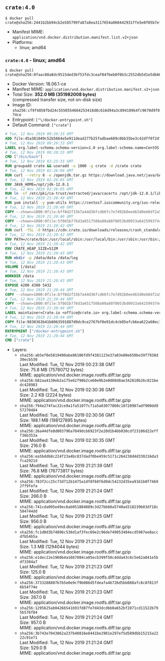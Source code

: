 ## `crate:4.0`

```console
$ docker pull crate@sha256:2441b2bb94cb2e585799fa87a8ea3117654a068442931ffe5e0f05b7ef6d33e5
```

-	Manifest MIME: `application/vnd.docker.distribution.manifest.list.v2+json`
-	Platforms:
	-	linux; amd64

### `crate:4.0` - linux; amd64

```console
$ docker pull crate@sha256:0faac88a8dc9515ded3bf53fdc3ceaf047beb0f0b3c2552db5d1e5db66bd436b
```

-	Docker Version: 18.06.1-ce
-	Manifest MIME: `application/vnd.docker.distribution.manifest.v2+json`
-	Total Size: **352.0 MB (351982008 bytes)**  
	(compressed transfer size, not on-disk size)
-	Image ID: `sha256:cf9f4858fbd24c5550554664253418d8c616d94a3c894109b4fc9670d9f074ce`
-	Entrypoint: `["\/docker-entrypoint.sh"]`
-	Default Command: `["crate"]`

```dockerfile
# Tue, 12 Nov 2019 00:20:33 GMT
ADD file:45a381049c52b5664e5e911dead277b25fadbae689c0bb35be3c42dff0f2dffe in / 
# Tue, 12 Nov 2019 00:20:33 GMT
LABEL org.label-schema.schema-version=1.0 org.label-schema.name=CentOS Base Image org.label-schema.vendor=CentOS org.label-schema.license=GPLv2 org.label-schema.build-date=20191001
# Tue, 12 Nov 2019 00:20:33 GMT
CMD ["/bin/bash"]
# Tue, 12 Nov 2019 02:25:33 GMT
RUN groupadd crate && useradd -u 1000 -g crate -d /crate crate
# Tue, 12 Nov 2019 02:26:04 GMT
RUN curl --retry 8 -o /openjdk.tar.gz https://download.java.net/java/GA/jdk12.0.1/69cfe15208a647278a19ef0990eea691/12/GPL/openjdk-12.0.1_linux-x64_bin.tar.gz     && echo "151eb4ec00f82e5e951126f572dc9116104c884d97f91be14ec11e85fc2dd626 */openjdk.tar.gz" | sha256sum -c -     && tar -C /opt -zxf /openjdk.tar.gz     && rm /openjdk.tar.gz
# Tue, 12 Nov 2019 02:26:05 GMT
ENV JAVA_HOME=/opt/jdk-12.0.1
# Tue, 12 Nov 2019 02:26:05 GMT
RUN ln -sf /etc/pki/ca-trust/extracted/java/cacerts /opt/jdk-12.0.1/lib/security/cacerts
# Tue, 12 Nov 2019 21:20:40 GMT
RUN yum install -y yum-utils https://centos7.iuscommunity.org/ius-release.rpm     && yum makecache     && yum install -y python36u openssl     && yum clean all     && rm -rf /var/cache/yum     && curl -fSL -O https://cdn.crate.io/downloads/releases/crate-4.0.8.tar.gz     && curl -fSL -O https://cdn.crate.io/downloads/releases/crate-4.0.8.tar.gz.asc     && export GNUPGHOME="$(mktemp -d)"     && gpg --keyserver hkp://keyserver.ubuntu.com:80 --recv-keys 90C23FC6585BC0717F8FBFC37FAAE51A06F6EAEB     && gpg --batch --verify crate-4.0.8.tar.gz.asc crate-4.0.8.tar.gz     && rm -rf "$GNUPGHOME" crate-4.0.8.tar.gz.asc     && tar -xf crate-4.0.8.tar.gz -C /crate --strip-components=1     && rm crate-4.0.8.tar.gz     && ln -sf /usr/bin/python3.6 /usr/bin/python3     && ln -sf /usr/bin/python3.6 /usr/bin/python
# Tue, 12 Nov 2019 21:20:40 GMT
COPY --chown=1000:0file:bff8d2f33b7a44d36fcd66fc7e7d92b0ee463d0eb0df2a56e42511d4f1b3e9b2 in /crate/config/crate.yml 
# Tue, 12 Nov 2019 21:20:40 GMT
COPY --chown=1000:0file:5f0d1b776d3a6517508a00a88f8053bd0933a642599374c9dff00dc3b632fd09 in /crate/config/log4j2.properties 
# Tue, 12 Nov 2019 21:20:42 GMT
RUN curl -fSL -O https://cdn.crate.io/downloads/releases/crash_standalone_0.24.2     && curl -fSL -O https://cdn.crate.io/downloads/releases/crash_standalone_0.24.2.asc     && export GNUPGHOME="$(mktemp -d)"     && gpg --keyserver hkp://keyserver.ubuntu.com:80 --recv-keys 90C23FC6585BC0717F8FBFC37FAAE51A06F6EAEB     && gpg --batch --verify crash_standalone_0.24.2.asc crash_standalone_0.24.2     && rm -rf "$GNUPGHOME" crash_standalone_0.24.2.asc     && mv crash_standalone_0.24.2 /usr/local/bin/crash     && chmod +x /usr/local/bin/crash
# Tue, 12 Nov 2019 21:20:42 GMT
ENV PATH=/crate/bin:/usr/local/sbin:/usr/local/bin:/usr/sbin:/usr/bin:/sbin:/bin
# Tue, 12 Nov 2019 21:20:42 GMT
ENV CRATE_HEAP_SIZE=512M
# Tue, 12 Nov 2019 21:20:43 GMT
RUN mkdir -p /data/data /data/log
# Tue, 12 Nov 2019 21:20:43 GMT
VOLUME [/data]
# Tue, 12 Nov 2019 21:20:43 GMT
WORKDIR /data
# Tue, 12 Nov 2019 21:20:43 GMT
EXPOSE 4200 4300 5432
# Tue, 12 Nov 2019 21:20:44 GMT
COPY --chown=1000:0file:bff8d2f33b7a44d36fcd66fc7e7d92b0ee463d0eb0df2a56e42511d4f1b3e9b2 in /crate/config/crate.yml 
# Tue, 12 Nov 2019 21:20:44 GMT
COPY --chown=1000:0file:5f0d1b776d3a6517508a00a88f8053bd0933a642599374c9dff00dc3b632fd09 in /crate/config/log4j2.properties 
# Tue, 12 Nov 2019 21:20:44 GMT
LABEL maintainer=Crate.io <office@crate.io> org.label-schema.schema-version=1.0 org.label-schema.build-date=2019-11-07T10:43:43.431368 org.label-schema.name=crate org.label-schema.description=CrateDB is a distributed SQL database handles massive amounts of machine data in real-time. org.label-schema.url=https://crate.io/products/cratedb/ org.label-schema.vcs-url=https://github.com/crate/docker-crate org.label-schema.vendor=Crate.io org.label-schema.version=4.0.8
# Tue, 12 Nov 2019 21:20:44 GMT
COPY file:9830363b41b8063591887d9dc9ce2767bf0e91dc4cb05efcb6ea622a60ec15e3 in / 
# Tue, 12 Nov 2019 21:20:44 GMT
ENTRYPOINT ["/docker-entrypoint.sh"]
# Tue, 12 Nov 2019 21:20:44 GMT
CMD ["crate"]
```

-	Layers:
	-	`sha256:ab5ef0e5819490abe86106fd9f4381123e37a03e80e650be39f7938d30ecb530`  
		Last Modified: Tue, 12 Nov 2019 00:23:38 GMT  
		Size: 75.8 MB (75780712 bytes)  
		MIME: application/vnd.docker.image.rootfs.diff.tar.gzip
	-	`sha256:b82aa4130eb2a175e62f98b2ce60e9b2e0d68d8ae342810b26c821bedc428983`  
		Last Modified: Tue, 12 Nov 2019 02:30:36 GMT  
		Size: 2.2 KB (2224 bytes)  
		MIME: application/vnd.docker.image.rootfs.diff.tar.gzip
	-	`sha256:794e274fac32ce9a1fa51077c71a5a03077860c10720987adf900dd957270484`  
		Last Modified: Tue, 12 Nov 2019 02:30:56 GMT  
		Size: 198.1 MB (198127895 bytes)  
		MIME: application/vnd.docker.image.rootfs.diff.tar.gzip
	-	`sha256:26a44dfe8d003796a7049dcb6923f2e20d1b4bb030cdf23106d22efff36b353a`  
		Last Modified: Tue, 12 Nov 2019 02:30:35 GMT  
		Size: 216.0 B  
		MIME: application/vnd.docker.image.rootfs.diff.tar.gzip
	-	`sha256:ea5bddb8c224f23a4bc837dadf0be459c5171c264238d4d330216da3fca2921d`  
		Last Modified: Tue, 12 Nov 2019 21:21:39 GMT  
		Size: 76.8 MB (76773817 bytes)  
		MIME: application/vnd.docker.image.rootfs.diff.tar.gzip
	-	`sha256:783f2cc25c73d712b1475a1df8f68f6d9dc54232d35ea9161b0f74692ff9fefa`  
		Last Modified: Tue, 12 Nov 2019 21:21:24 GMT  
		Size: 266.0 B  
		MIME: application/vnd.docker.image.rootfs.diff.tar.gzip
	-	`sha256:741cda095e49ec6ab051884089c3d27bb68a5740ad318239b03df18c584744dd`  
		Last Modified: Tue, 12 Nov 2019 21:21:25 GMT  
		Size: 956.0 B  
		MIME: application/vnd.docker.image.rootfs.diff.tar.gzip
	-	`sha256:fc1d0d3b74896c536d1af3fec69e2c96de749053484ecd5987ee8accdfb54b5a`  
		Last Modified: Tue, 12 Nov 2019 21:21:23 GMT  
		Size: 1.3 MB (1294044 bytes)  
		MIME: application/vnd.docker.image.rootfs.diff.tar.gzip
	-	`sha256:e1dec22e1960b4a1667084ca05ecb399f50c4dda43c8c5e62a841e5bdf3304a7`  
		Last Modified: Tue, 12 Nov 2019 21:21:23 GMT  
		Size: 125.0 B  
		MIME: application/vnd.docker.image.rootfs.diff.tar.gzip
	-	`sha256:3733288807b7b5e0e9cf9b086d5fdeafa46726d5bb088afc8c8f813f6b54f74e`  
		Last Modified: Tue, 12 Nov 2019 21:21:23 GMT  
		Size: 267.0 B  
		MIME: application/vnd.docker.image.rootfs.diff.tar.gzip
	-	`sha256:1295625ab04266541b91fd87fe7d43dcdbb0a652bf2871cd11522b795b576f84`  
		Last Modified: Tue, 12 Nov 2019 21:21:24 GMT  
		Size: 957.0 B  
		MIME: application/vnd.docker.image.rootfs.diff.tar.gzip
	-	`sha256:3b743e7043862a237b40816e8441be2981e297ef5d589dbb15215a2222c91e71`  
		Last Modified: Tue, 12 Nov 2019 21:21:24 GMT  
		Size: 529.0 B  
		MIME: application/vnd.docker.image.rootfs.diff.tar.gzip

